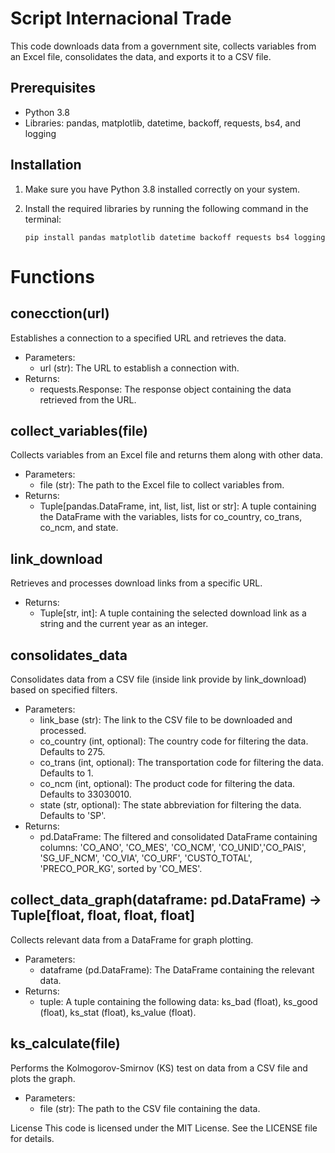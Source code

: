 # Script Internacional Trade

This code downloads data from a government site, collects variables from an Excel file, consolidates the data, and exports it to a CSV file.

## Prerequisites

- Python 3.8
- Libraries: pandas, matplotlib, datetime, backoff, requests, bs4, and logging

## Installation

1. Make sure you have Python 3.8 installed correctly on your system.
2. Install the required libraries by running the following command in the terminal:

   ```shell
   pip install pandas matplotlib datetime backoff requests bs4 logging

# Functions
## conecction(url)
Establishes a connection to a specified URL and retrieves the data.

 - Parameters:
   - url (str): The URL to establish a connection with.
 - Returns:
   - requests.Response: The response object containing the data retrieved from the URL.

## collect_variables(file)
Collects variables from an Excel file and returns them along with other data.

- Parameters:
  - file (str): The path to the Excel file to collect variables from.
- Returns:
  - Tuple[pandas.DataFrame, int, list, list, list or str]: A tuple containing the DataFrame with the variables, lists for co_country, co_trans, co_ncm, and state.

## link_download
Retrieves and processes download links from a specific URL.

- Returns:
  - Tuple[str, int]: A tuple containing the selected download link as a string and the current year as an integer.

## consolidates_data
Consolidates data from a CSV file (inside link provide by link_download) based on specified filters.

- Parameters:
  - link_base (str): The link to the CSV file to be downloaded and processed.
  - co_country (int, optional): The country code for filtering the data. Defaults to 275.
  - co_trans (int, optional): The transportation code for filtering the data. Defaults to 1.
  - co_ncm (int, optional): The product code for filtering the data. Defaults to 33030010.
  - state (str, optional): The state abbreviation for filtering the data. Defaults to 'SP'.
- Returns:
  - pd.DataFrame: The filtered and consolidated DataFrame containing columns: 'CO_ANO', 'CO_MES', 'CO_NCM', 'CO_UNID','CO_PAIS', 'SG_UF_NCM', 'CO_VIA', 'CO_URF', 'CUSTO_TOTAL', 'PRECO_POR_KG', sorted by 'CO_MES'.

## collect_data_graph(dataframe: pd.DataFrame) -> Tuple[float, float, float, float]
Collects relevant data from a DataFrame for graph plotting.

- Parameters:
  - dataframe (pd.DataFrame): The DataFrame containing the relevant data.
- Returns:
  - tuple: A tuple containing the following data: ks_bad (float), ks_good (float), ks_stat (float), ks_value (float).

## ks_calculate(file)
Performs the Kolmogorov-Smirnov (KS) test on data from a CSV file and plots the graph.

- Parameters:
  - file (str): The path to the CSV file containing the data.

License
This code is licensed under the MIT License. See the LICENSE file for details.